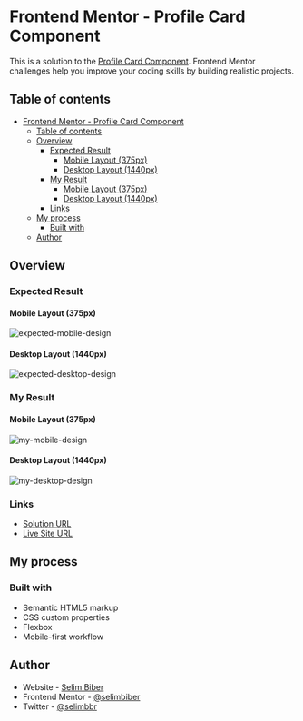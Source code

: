 # Frontend Mentor - Profile Card Component

This is a solution to the [Profile Card Component](https://www.frontendmentor.io/solutions/profile-card-component-30AMLejdqi). Frontend Mentor challenges help you improve your coding skills by building realistic projects.

## Table of contents

- [Frontend Mentor - Profile Card Component](#frontend-mentor---profile-card-component)
  - [Table of contents](#table-of-contents)
  - [Overview](#overview)
    - [Expected Result](#expected-result)
      - [Mobile Layout (375px)](#mobile-layout-375px)
      - [Desktop Layout (1440px)](#desktop-layout-1440px)
    - [My Result](#my-result)
      - [Mobile Layout (375px)](#mobile-layout-375px-1)
      - [Desktop Layout (1440px)](#desktop-layout-1440px-1)
    - [Links](#links)
  - [My process](#my-process)
    - [Built with](#built-with)
  - [Author](#author)

## Overview

### Expected Result

#### Mobile Layout (375px)

![expected-mobile-design](https://github-production-user-asset-6210df.s3.amazonaws.com/117529414/256185876-ff09ada0-f015-4f0d-9554-81a42bd40082.jpg?X-Amz-Algorithm=AWS4-HMAC-SHA256&X-Amz-Credential=AKIAVCODYLSA53PQK4ZA%2F20241018%2Fus-east-1%2Fs3%2Faws4_request&X-Amz-Date=20241018T203913Z&X-Amz-Expires=300&X-Amz-Signature=937491c4ec7dc74b0f63413c5f7f79591322b783d4883af931796d7eac598622&X-Amz-SignedHeaders=host)

#### Desktop Layout (1440px)

![expected-desktop-design](https://github-production-user-asset-6210df.s3.amazonaws.com/117529414/256185905-e7900ab9-37eb-4b38-8ceb-bac4e73c0c78.jpg?X-Amz-Algorithm=AWS4-HMAC-SHA256&X-Amz-Credential=AKIAVCODYLSA53PQK4ZA%2F20241018%2Fus-east-1%2Fs3%2Faws4_request&X-Amz-Date=20241018T203824Z&X-Amz-Expires=300&X-Amz-Signature=1deb0e8506eef0f119fb6cef8879681391a5b8d28883fb3b47bcd83a6e5ea75b&X-Amz-SignedHeaders=host)

### My Result

#### Mobile Layout (375px)

![my-mobile-design](https://github-production-user-asset-6210df.s3.amazonaws.com/117529414/256185930-5a0a1e12-3282-4c4c-abdf-50bae41e8b18.png?X-Amz-Algorithm=AWS4-HMAC-SHA256&X-Amz-Credential=AKIAVCODYLSA53PQK4ZA%2F20241018%2Fus-east-1%2Fs3%2Faws4_request&X-Amz-Date=20241018T203848Z&X-Amz-Expires=300&X-Amz-Signature=ee261129976df7a4d86b3bbf73d66c334f8dc165cd662a997d24490c75b5edc3&X-Amz-SignedHeaders=host)

#### Desktop Layout (1440px)

![my-desktop-design](https://github-production-user-asset-6210df.s3.amazonaws.com/117529414/256185944-18fee18d-7310-4dd8-9c1f-e051f22a6161.png?X-Amz-Algorithm=AWS4-HMAC-SHA256&X-Amz-Credential=AKIAVCODYLSA53PQK4ZA%2F20241018%2Fus-east-1%2Fs3%2Faws4_request&X-Amz-Date=20241018T203805Z&X-Amz-Expires=300&X-Amz-Signature=4e2b245692f3b1f270f4e689205e8b95470143d307835cf018eacb5c691a6554&X-Amz-SignedHeaders=host)

### Links

- [Solution URL](https://www.frontendmentor.io/solutions/profile-card-component-30AMLejdqi)
- [Live Site URL](https://selimbiber.github.io/Vanilla-CSS-Challenges/Day28-profile-card-component/)

## My process

### Built with

- Semantic HTML5 markup
- CSS custom properties
- Flexbox
- Mobile-first workflow

## Author

- Website - [Selim Biber](https://www.selimbiber.dev)
- Frontend Mentor - [@selimbiber](https://www.frontendmentor.io/profile/selimbiber)
- Twitter - [@selimbbr](https://www.twitter.com/selimbbr)
